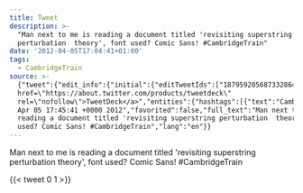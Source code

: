 ```yaml
---
title: Tweet
description: >-
  "Man next to me is reading a document titled 'revisiting superstring
  perturbation  theory', font used? Comic Sans! #CambridgeTrain"
date: '2012-04-05T17:04:41+01:00'
tags:
  - CambridgeTrain
source: >-
  {"tweet":{"edit_info":{"initial":{"editTweetIds":["187959205687332864"],"editableUntil":"2012-04-05T18:45:41.406Z","editsRemaining":"5","isEditEligible":true}},"retweeted":false,"source":"<a
  href=\"https://about.twitter.com/products/tweetdeck\"
  rel=\"nofollow\">TweetDeck</a>","entities":{"hashtags":[{"text":"CambridgeTrain","indices":["114","129"]}],"symbols":[],"user_mentions":[],"urls":[]},"display_text_range":["0","129"],"favorite_count":"0","id_str":"187959205687332864","truncated":false,"retweet_count":"1","id":"187959205687332864","created_at":"Thu
  Apr 05 17:45:41 +0000 2012","favorited":false,"full_text":"Man next to me is
  reading a document titled 'revisiting superstring perturbation  theory', font
  used? Comic Sans! #CambridgeTrain","lang":"en"}}
---
```

Man next to me is reading a document titled 'revisiting superstring perturbation  theory', font used? Comic Sans! #CambridgeTrain
    
{{< tweet 0 1 >}}
    
